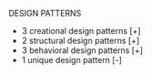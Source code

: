 DESIGN PATTERNS
- 3 creational design patterns [+]
- 2 structural design patterns [+]
- 3 behavioral design patterns [+]
- 1 unique design pattern [-]
